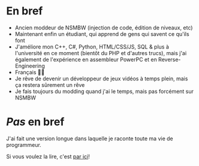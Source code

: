 # En bref
- Ancien moddeur de NSMBW (injection de code, édition de niveaux, etc)
- Maintenant enfin un étudiant, qui apprend de gens qui savent ce qu'ils font
- J'améliore mon C++, C#, Python, HTML/CSS/JS, SQL & plus à l'université en ce moment (bientôt du PHP et d'autres trucs), mais j'ai également de l'expérience en assembleur PowerPC et en Reverse-Engineering
- Français 🤮🥖
- Je rêve de devenir un développeur de jeux vidéos à temps plein, mais ça restera sûrement un rêve
- Je fais toujours du modding quand j'ai le temps, mais pas forcément sur NSMBW

# *Pas* en bref

J'ai fait une version longue dans laquelle je raconte toute ma vie de programmeur.

Si vous voulez la lire, c'est [par ici](https://github.com/giroletm/giroletm/blob/main/Full-FR.md)!
